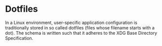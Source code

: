# Dotfiles

In a Linux environment, user-specific application configuration is traditionally stored in so called dotfiles (files whose filename starts with a dot). The schema is written such that it adheres to the XDG Base Directory Specification.
